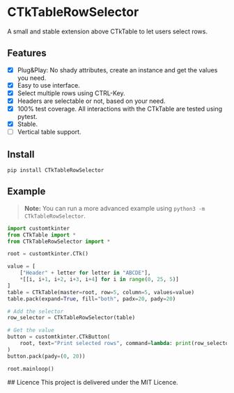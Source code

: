 # CTkTableRowSelector
A small and stable extension above CTkTable to let users select rows.

## Features
- [x] Plug&Play: No shady attributes, create an instance and get the values you need.
- [x] Easy to use interface.
- [x] Select multiple rows using CTRL-Key.
- [x] Headers are selectable or not, based on your need.
- [x] 100% test coverage. All interactions with the CTkTable are tested using pytest.
- [x] Stable.
- [ ] Vertical table support.

## Install
```
pip install CTkTableRowSelector
```

## Example
> **Note:**
> You can run a more advanced example using `python3 -m CTkTableRowSelector`.

```py
import customtkinter
from CTkTable import *
from CTkTableRowSelector import *

root = customtkinter.CTk()

value = [
    ["Header" + letter for letter in "ABCDE"],
    *[[i, i+1, i+2, i+3, i+4] for i in range(0, 25, 5)]
]
table = CTkTable(master=root, row=5, column=5, values=value)
table.pack(expand=True, fill="both", padx=20, pady=20)

# Add the selector
row_selector = CTkTableRowSelector(table)

# Get the value
button = customtkinter.CTkButton(
    root, text="Print selected rows", command=lambda: print(row_selector.get())
)
button.pack(pady=(0, 20))

root.mainloop()
```

## Licence
This project is delivered under the MIT Licence.